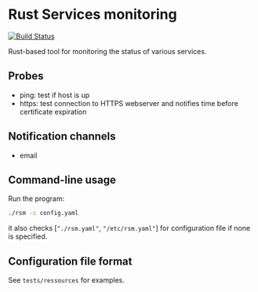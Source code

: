 # Rust Services monitoring

[![Build Status](https://travis-ci.org/Alex2242/rust-service-monitoring.svg?branch=master)](https://travis-ci.org/Alex2242/rust-service-monitoring)

Rust-based tool for monitoring the status of various services.

## Probes

- ping: test if host is up
- https: test connection to HTTPS webserver and notifies time before certificate expiration

## Notification channels

- email

## Command-line usage

Run the program:

```bash
./rsm -c config.yaml
```

it also checks [`"./rsm.yaml"`, `"/etc/rsm.yaml"`] for configuration file if none is specified.

## Configuration file format

See `tests/ressources` for examples.
